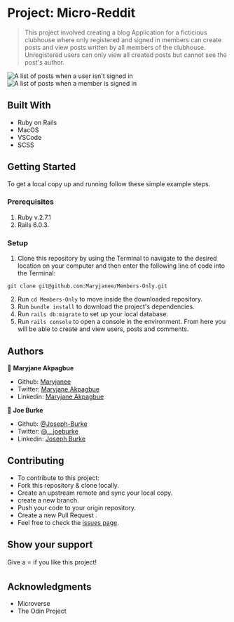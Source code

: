 # Project: Micro-Reddit

> This project involved creating a blog Application for a ficticious clubhouse where only registered and signed in members can create posts and view posts written by all members of the clubhouse.
Unregistered users can only view all created posts but cannot see the post's author.  


![A list of posts when a user isn't signed in](assets/images/Not_Signed_In.png)
![A list of posts when a member is signed in](assets/images/Signed-In.png)


## Built With

- Ruby on Rails
- MacOS
- VSCode
- SCSS

## Getting Started

To get a local copy up and running follow these simple example steps.

### Prerequisites

1. Ruby v.2.7.1
2. Rails 6.0.3.

### Setup

1. Clone this repository by using the Terminal to navigate to the desired location on your computer and then enter the following line of code into the Terminal:
```
git clone git@github.com:Maryjanee/Members-Only.git
```
2. Run `cd Members-Only` to move inside the downloaded repository.
3. Run `bundle install` to download the project's dependencies.
4. Run `rails db:migrate` to set up your local database.
5. Run `rails console` to open a console in the environment. From here you will be able to create and view users, posts and comments.


## Authors

👤 **Maryjane Akpagbue**

- Github: [Maryjanee](https://github.com/Maryjanee)
- Twitter: [Maryjane Akpagbue](https://twitter.com/alfredmaryjane)
- Linkedin: [Maryjane Akpagbue](https://www.linkedin.com/in/maryjane-akpagbue)


👤 **Joe Burke**

- Github: [@Joseph-Burke](hhttps://github.com/Joseph-Burke)
- Twitter: [@__joeburke](https://twitter.com/__joeburke)
- Linkedin: [Joseph Burke](https://www.linkedin.com/in/--joeburke)

## Contributing

- To contribute to this project:
- Fork this repository & clone locally.
- Create an upstream remote and sync your local copy.
- create a new branch.
- Push your code to your origin repository.
- Create a new Pull Request .
- Feel free to check the [issues page](https://github.com/Maryjanee/Members-Only/issues).

## Show your support

Give a ⭐️ if you like this project!

## Acknowledgments

- Microverse
- The Odin Project
